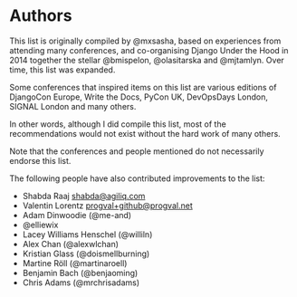 # Authors

This list is originally compiled by @mxsasha, based on experiences from attending many conferences, and co-organising Django Under the Hood in 2014 together the stellar @bmispelon, @olasitarska and @mjtamlyn. Over time, this list was expanded.

Some conferences that inspired items on this list are various editions of DjangoCon Europe, Write the Docs, PyCon UK, DevOpsDays London, SIGNAL London and many others.

In other words, although I did compile this list, most of the recommendations would not exist without the hard work of many others.

Note that the conferences and people mentioned do not necessarily endorse this list.

The following people have also contributed improvements to the list:

- Shabda Raaj <shabda@agiliq.com>
- Valentin Lorentz <progval+github@progval.net>
- Adam Dinwoodie (@me-and)
- @elliewix
- Lacey Williams Henschel (@williln)
- Alex Chan (@alexwlchan)
- Kristian Glass (@doismellburning)
- Martine Röll (@martinaroell)
- Benjamin Bach (@benjaoming)
- Chris Adams (@mrchrisadams)
